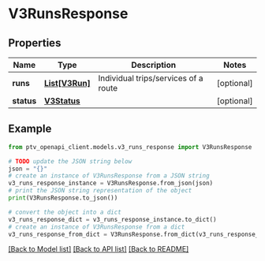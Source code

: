 # V3RunsResponse


## Properties

Name | Type | Description | Notes
------------ | ------------- | ------------- | -------------
**runs** | [**List[V3Run]**](V3Run.md) | Individual trips/services of a route | [optional] 
**status** | [**V3Status**](V3Status.md) |  | [optional] 

## Example

```python
from ptv_openapi_client.models.v3_runs_response import V3RunsResponse

# TODO update the JSON string below
json = "{}"
# create an instance of V3RunsResponse from a JSON string
v3_runs_response_instance = V3RunsResponse.from_json(json)
# print the JSON string representation of the object
print(V3RunsResponse.to_json())

# convert the object into a dict
v3_runs_response_dict = v3_runs_response_instance.to_dict()
# create an instance of V3RunsResponse from a dict
v3_runs_response_from_dict = V3RunsResponse.from_dict(v3_runs_response_dict)
```
[[Back to Model list]](../README.md#documentation-for-models) [[Back to API list]](../README.md#documentation-for-api-endpoints) [[Back to README]](../README.md)


